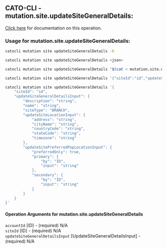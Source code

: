 
## CATO-CLI - mutation.site.updateSiteGeneralDetails:
[Click here](https://api.catonetworks.com/documentation/#mutation-mutation.site.updateSiteGeneralDetails) for documentation on this operation.

### Usage for mutation.site.updateSiteGeneralDetails:

```bash
catocli mutation site updateSiteGeneralDetails -h

catocli mutation site updateSiteGeneralDetails <json>

catocli mutation site updateSiteGeneralDetails "$(cat < mutation.site.updateSiteGeneralDetails.json)"

catocli mutation site updateSiteGeneralDetails '{"siteId":"id","updateSiteGeneralDetailsInput":{"description":"string","name":"string","siteType":"BRANCH","updateSiteLocationInput":{"address":"string","cityName":"string","countryCode":"string","stateCode":"string","timezone":"string"},"updateSitePreferredPopLocationInput":{"preferredOnly":true,"primary":{"by":"ID","input":"string"},"secondary":{"by":"ID","input":"string"}}}}'

catocli mutation site updateSiteGeneralDetails '{
    "siteId": "id",
    "updateSiteGeneralDetailsInput": {
        "description": "string",
        "name": "string",
        "siteType": "BRANCH",
        "updateSiteLocationInput": {
            "address": "string",
            "cityName": "string",
            "countryCode": "string",
            "stateCode": "string",
            "timezone": "string"
        },
        "updateSitePreferredPopLocationInput": {
            "preferredOnly": true,
            "primary": {
                "by": "ID",
                "input": "string"
            },
            "secondary": {
                "by": "ID",
                "input": "string"
            }
        }
    }
}'
```

#### Operation Arguments for mutation.site.updateSiteGeneralDetails ####

`accountId` [ID] - (required) N/A    
`siteId` [ID] - (required) N/A    
`updateSiteGeneralDetailsInput` [UpdateSiteGeneralDetailsInput] - (required) N/A    

